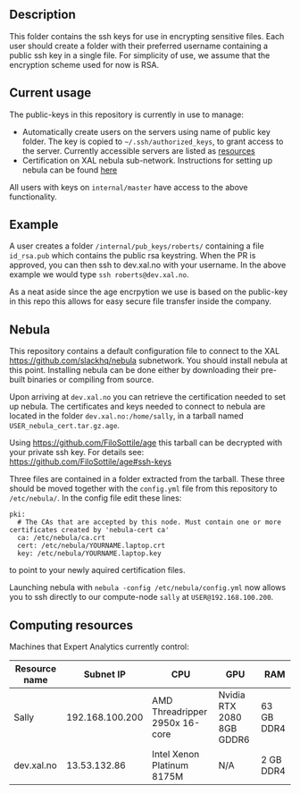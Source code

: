 
## Description 

This folder contains the ssh keys for use in encrypting sensitive files. Each user should create a folder with their preferred
username containing a public ssh key in a single file.
For simplicity of use, we assume that the encryption scheme used for now is RSA.

## Current usage

The public-keys in this repository is currently in use to manage:
* Automatically create users on the servers using name of public key folder. The key is copied to `~/.ssh/authorized_keys`, to grant access to the server. Currently accessible servers are listed as [resources](#computing-resources)
* Certification on XAL nebula sub-network. Instructions for setting up nebula can be found [here](#nebula)

All users with keys on `internal/master` have access to the above functionality.

## Example
A user creates a folder `/internal/pub_keys/roberts/` containing a file `id_rsa.pub` which contains the public rsa keystring. 
When the PR is approved, you can then ssh to dev.xal.no with your username. In the above example we would type `ssh roberts@dev.xal.no`.

As a neat aside since the age encrpytion we use is based on the public-key in this repo this allows for easy secure file transfer inside the company.

## Nebula 
This repository contains a default configuration file to connect to the XAL https://github.com/slackhq/nebula subnetwork. 
You should install nebula  at this point. Installing nebula can be done either by downloading their pre-built binaries or compiling from source. 

Upon arriving at `dev.xal.no` you can retrieve the certification needed to set up nebula. The certificates and keys needed to connect to nebula are located in the folder `dev.xal.no:/home/sally`, in a tarball named `USER_nebula_cert.tar.gz.age`.

Using https://github.com/FiloSottile/age this tarball can be decrypted with your private ssh key. For details see: https://github.com/FiloSottile/age#ssh-keys 

Three files are contained in a folder extracted from the tarball. These three should be moved together with the `config.yml` file from this repository to `/etc/nebula/`. In the config file edit these lines:

```
pki:
  # The CAs that are accepted by this node. Must contain one or more certificates created by 'nebula-cert ca'
  ca: /etc/nebula/ca.crt
  cert: /etc/nebula/YOURNAME.laptop.crt
  key: /etc/nebula/YOURNAME.laptop.key
```
to point to your newly aquired certification files. 

Launching nebula with `nebula -config /etc/nebula/config.yml` now allows you to ssh directly to our compute-node `sally` at `USER@192.168.100.200`.


## Computing resources

Machines that Expert Analytics currently control:

|Resource name | Subnet IP       | CPU                            | GPU                       | RAM        |
|--------------|-----------------|--------------------------------|---------------------------|------------|
|Sally         | 192.168.100.200 | AMD Threadripper 2950x 16-core | Nvidia RTX 2080 8GB GDDR6 | 63 GB DDR4 |
|dev.xal.no    | 13.53.132.86    | Intel Xenon Platinum 8175M     | N/A                       | 2  GB DDR4 |           


